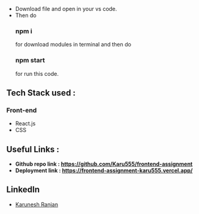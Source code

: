  - Download file and open in your vs code.
 - Then do <h3> npm i </h3> for download modules in terminal and then do <h3>npm start</h3> for run this code.

## Tech Stack used : 
### Front-end
- React.js
- CSS

## Useful Links :
- **Github repo link : https://github.com/Karu555/frontend-assignment**
- **Deployment link :  https://frontend-assignment-karu555.vercel.app/**


## LinkedIn ##

- [Karunesh Ranjan](linkedin.com/in/karunesh-ranjan-6515211a0)
